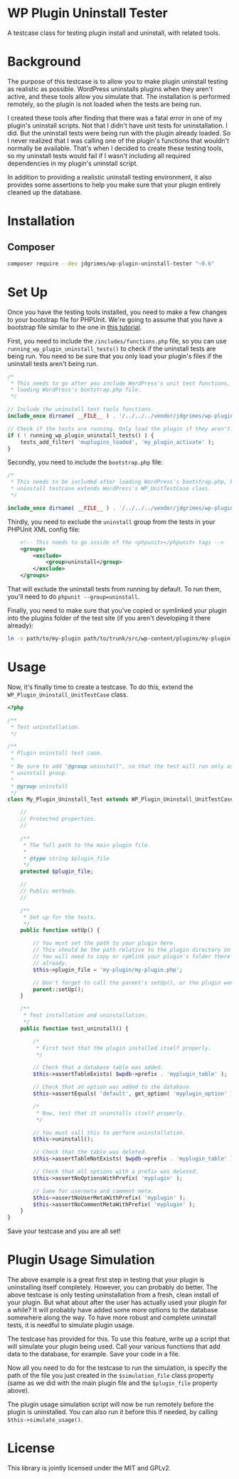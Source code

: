WP Plugin Uninstall Tester
==========================

A testcase class for testing plugin install and uninstall, with related tools.

# Background #

The purpose of this testcase is to allow you to make plugin uninstall testing as
realistic as possible. WordPress uninstalls plugins when they aren't active, and
these tools allow you simulate that. The installation is performed remotely, so the
plugin is not loaded when the tests are being run.

I created these tools after finding that there was a fatal error in one of my
plugin's uninstall scripts. Not that I didn't have unit tests for uninstallation. I
did. But the uninstall tests were being run with the plugin already loaded. So I
never realized that I was calling one of the plugin's functions that wouldn't
normally be available. That's when I decided to create these testing tools, so my
uninstall tests would fail if I wasn't including all required dependencies in my
plugin's uninstall script.

In addition to providing a realistic uninstall testing environment, it also provides
some assertions to help you make sure that your plugin entirely cleaned up the
database.

# Installation #

## Composer ##

```bash
composer require --dev jdgrimes/wp-plugin-uninstall-tester "~0.6"
```

# Set Up #

Once you have the testing tools installed, you need to make a few changes to your
bootstrap file for PHPUnit. We're going to assume that you have a bootstrap file
similar to the one in
[this tutorial](http://codesymphony.co/writing-wordpress-plugin-unit-tests/).

First, you need to include the `/includes/functions.php` file, so you can
use `running_wp_plugin_uninstall_tests()` to check if the uninstall tests are being
run. You need to be sure that you only load your plugin's files if the uninstall
tests aren't being run.

```php
/*
 * This needs to go after you include WordPress's unit test functions, but before
 * loading WordPress's bootstrap.php file.
 */

// Include the uninstall test tools functions.
include_once dirname( __FILE__ ) . '/../../../vendor/jdgrimes/wp-plugin-uninstall-tester/includes/functions.php';

// Check if the tests are running. Only load the plugin if they aren't.
if ( ! running_wp_plugin_uninstall_tests() ) {
	tests_add_filter( 'muplugins_loaded', 'my_plugin_activate' );
}
```

Secondly, you need to include the `bootstrap.php` file:

```php
/*
 * This needs to be included after loading WordPress's bootstrap.php, because the
 * uninstall testcase extends WordPress's WP_UnitTestCase class.
 */

include_once dirname( __FILE__ ) . '/../../../vendor/jdgrimes/wp-plugin-uninstall-tester/bootstrap.php';
```

Thirdly, you need to exclude the `uninstall` group from the tests in your PHPUnit XML
config file:

```xml
	<!-- This needs to go inside of the <phpunit></phpunit> tags -->
	<groups>
		<exclude>
			<group>uninstall</group>
		</exclude>
	</groups>
```

That will exclude the uninstall tests from running by default. To run them, you'll
need to do `phpunit --group=uninstall`.

Finally, you need to make sure that you've copied or symlinked your plugin into the
plugins folder of the test site (if you aren't developing it there already):

```bash
ln -s path/to/my-plugin path/to/trunk/src/wp-content/plugins/my-plugin
```

# Usage #

Now, it's finally time to create a testcase. To do this, extend the `WP_Plugin_Uninstall_UnitTestCase`
class.

```php
<?php

/**
 * Test uninstallation.
 */

/**
 * Plugin uninstall test case.
 *
 * Be sure to add "@group uninstall", so that the test will run only as part of the
 * uninstall group.
 *
 * @group uninstall
 */
class My_Plugin_Uninstall_Test extends WP_Plugin_Uninstall_UnitTestCase {

	//
	// Protected properties.
	//

	/**
	 * The full path to the main plugin file.
	 *
	 * @type string $plugin_file
	 */
	protected $plugin_file;

	//
	// Public methods.
	//

	/**
	 * Set up for the tests.
	 */
	public function setUp() {

		// You must set the path to your plugin here.
		// This should be the path relative to the plugin directory on the test site.
		// You will need to copy or symlink your plugin's folder there if it isn't
		// already.
		$this->plugin_file = 'my-plugin/my-plugin.php';

		// Don't forget to call the parent's setUp(), or the plugin won't get installed.
		parent::setUp();
	}

	/**
	 * Test installation and uninstallation.
	 */
	public function test_uninstall() {

		/*
		 * First test that the plugin installed itself properly.
		 */

		// Check that a database table was added.
		$this->assertTableExists( $wpdb->prefix . 'myplugin_table' );

		// Check that an option was added to the database.
		$this->assertEquals( 'default', get_option( 'myplugin_option' ) );

		/*
		 * Now, test that it uninstalls itself properly.
		 */

		// You must call this to perform uninstallation.
		$this->uninstall();

		// Check that the table was deleted.
		$this->assertTableNotExists( $wpdb->prefix . 'myplugin_table' );

		// Check that all options with a prefix was deleted.
		$this->assertNoOptionsWithPrefix( 'myplugin' );

		// Same for usermeta and comment meta.
		$this->assertNoUserMetaWithPrefix( 'myplugin' );
		$this->assertNoCommentMetaWithPrefix( 'myplugin' );
	}
}

```

Save your testcase and you are all set!

# Plugin Usage Simulation #

The above example is a great first step in testing that your plugin is uninstalling
itself completely. However, you can probably do better. The above testcase is only
testing uninstallation from a fresh, clean install of your plugin. But what about
after the user has actually used your plugin for a while? It will probably have added
some more options to the database somewhere along the way. To have more robust and
complete uninstall tests, it is needful to simulate plugin usage.

The testcase has provided for this. To use this feature, write up a script that will
simulate your plugin being used. Call your various functions that add data to the
database, for example. Save your code in a file.

Now all you need to do for the testcase to run the simulation, is specify the path of
the file you just created in the `$simulation_file` class property (same as we did
with the main plugin file and the `$plugin_file` property above).

The plugin usage simulation script will now be run remotely before the plugin is
uninstalled. You can also run it before this if needed, by calling
`$this->simulate_usage()`.

# License #

This library is jointly licensed under the MIT and GPLv2.

